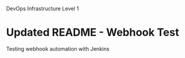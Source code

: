 DevOps Infrastructure Level 1
# Updated README - Webhook Test

Testing webhook automation with Jenkins
